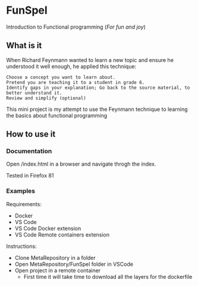 # FunSpel

Introduction to Functional programming (*For fun and joy*)

## What is it

When Richard Feynmann wanted to learn a new topic and ensure he understood it well enough, he applied this technique:

    Choose a concept you want to learn about.
    Pretend you are teaching it to a student in grade 6.
    Identify gaps in your explanation; Go back to the source material, to better understand it.
    Review and simplify (optional)

This mini project is my attempt to use the Feynmann technique to learning the basics about functional programming

## How to use it

### Documentation

Open /index.html in a browser and navigate throgh the index.

Tested in Firefox 81

### Examples

Requirements:

* Docker
* VS Code
* VS Code Docker extension
* VS Code Remote containers extension

Instructions:

* Clone MetaRepository in a folder
* Open MetaRepository/FunSpel folder in VSCode
* Open project in a remote container
    * First time it will take time to download all the layers for the dockerfile
